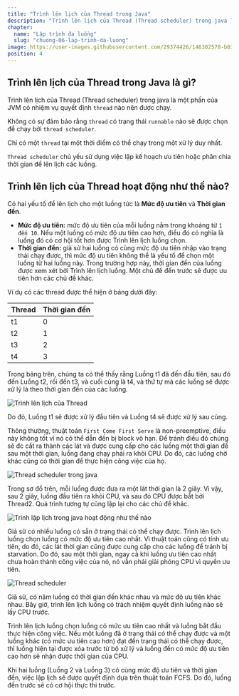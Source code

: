 ```yaml
---
title: "Trình lên lịch của Thread trong Java"
description: "Trình lên lịch của Thread (Thread scheduler) trong java là một phần của JVM có nhiệm vụ quyết định thread nào nên được chạy."
chapter:
  name: "Lập trình đa luồng"
  slug: "chuong-06-lap-trinh-da-luong"
image: https://user-images.githubusercontent.com/29374426/146302578-b037c1d6-4274-4153-b0d0-8b7ff37ec592.png
position: 4
---
```


## Trình lên lịch của Thread trong Java là gì?

Trình lên lịch của Thread (Thread scheduler) trong java là một phần của JVM có nhiệm vụ quyết định `thread` nào nên được chạy.

Không có sự đảm bảo rằng `thread` có trạng thái `runnable` nào sẽ được chọn để chạy bởi `thread scheduler`.

Chỉ có một `thread` tại một thời điểm có thể chạy trong một xử lý duy nhất.

`Thread scheduler` chủ yếu sử dụng việc lập kế hoạch ưu tiên hoặc phân chia thời gian để lên lịch các luồng.

## Trình lên lịch của Thread hoạt động như thế nào?

Có hai yếu tố để lên lịch cho một luồng tức là **Mức độ ưu tiên** và **Thời gian đến**.

- **Mức độ ưu tiên:** mức độ ưu tiên của mỗi luồng nằm trong khoảng từ `1 đến 10`. Nếu một luồng có mức độ ưu tiên cao hơn, điều đó có nghĩa là luồng đó có cơ hội tốt hơn được Trình lên lịch luồng chọn.
- **Thời gian đến:** giả sử hai luồng có cùng mức độ ưu tiên nhập vào trạng thái chạy được, thì mức độ ưu tiên không thể là yếu tố để chọn một luồng từ hai luồng này. Trong trường hợp này, thời gian đến của luồng được xem xét bởi Trình lên lịch luồng. Một chủ đề đến trước sẽ được ưu tiên hơn các chủ đề khác.

Ví dụ có các thread được thể hiện ở bảng dưới đây:

| Thread | Thời gian đến |
| ------ | ------------- |
| t1     | 0             |
| t2     | 1             |
| t3     | 2             |
| t4     | 3             |

Trong bảng trên, chúng ta có thể thấy rằng Luồng t1 đã đến đầu tiên, sau đó đến Luồng t2, rồi đến t3, và cuối cùng là t4, và thứ tự mà các luồng sẽ được xử lý là theo thời gian đến của các luồng.

![Trình lên lịch của Thread](https://user-images.githubusercontent.com/29374426/146302543-fae9369b-d29d-44ba-ae46-9e7a7e244667.png)

Do đó, Luồng t1 sẽ được xử lý đầu tiên và Luồng t4 sẽ được xử lý sau cùng.

Thông thường, thuật toán `First Come First Serve` là non-preemptive, điều này không tốt vì nó có thể dẫn đến bị block vô hạn. Để tránh điều đó chúng sẽ đc cắt ra thành các lát và được cung cấp cho các luồng một thời gian để sau một thời gian, luồng đang chạy phải ra khỏi CPU. Do đó, các luồng chờ khác cũng có thời gian để thực hiện công việc của họ.

![Thread scheduler trong java](https://user-images.githubusercontent.com/29374426/146302578-b037c1d6-4274-4153-b0d0-8b7ff37ec592.png)

Trong sơ đồ trên, mỗi luồng được đưa ra một lát thời gian là 2 giây. Vì vậy, sau 2 giây, luồng đầu tiên ra khỏi CPU, và sau đó CPU được bắt bởi Thread2. Quá trình tương tự cũng lặp lại cho các chủ đề khác.

![Trình lập lịch trong java hoạt động như thế nào](https://user-images.githubusercontent.com/29374426/146302636-7747b558-0d09-4288-b705-1b05996da6a9.png)

Giả sử có nhiều luồng có sẵn ở trạng thái có thể chạy được. Trình lên lịch luồng chọn luồng có mức độ ưu tiên cao nhất. Vì thuật toán cũng có tính ưu tiên, do đó, các lát thời gian cũng được cung cấp cho các luồng để tránh bị starvation. Do đó, sau một thời gian, ngay cả khi luồng ưu tiên cao nhất chưa hoàn thành công việc của nó, nó vẫn phải giải phóng CPU vì quyền ưu tiên.

![Thread scheduler](https://user-images.githubusercontent.com/29374426/146302693-550682c9-0195-460c-a729-4fff335ad600.png)

Giả sử, có năm luồng có thời gian đến khác nhau và mức độ ưu tiên khác nhau. Bây giờ, trình lên lịch luồng có trách nhiệm quyết định luồng nào sẽ lấy CPU trước.

Trình lên lịch luồng chọn luồng có mức ưu tiên cao nhất và luồng bắt đầu thực hiện công việc. Nếu một luồng đã ở trạng thái có thể chạy được và một luồng khác (có mức ưu tiên cao hơn) đạt đến trạng thái có thể chạy được, thì luồng hiện tại được xóa trước từ bộ xử lý và luồng đến có mức độ ưu tiên cao hơn sẽ nhận được thời gian của CPU.

Khi hai luồng (Luồng 2 và Luồng 3) có cùng mức độ ưu tiên và thời gian đến, việc lập lịch sẽ được quyết định dựa trên thuật toán FCFS. Do đó, luồng đến trước sẽ có cơ hội thực thi trước.
